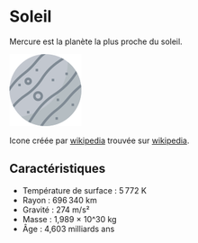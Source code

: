 # Soleil

Mercure est la planète la plus proche du soleil.

![Icone du solei](mercure.png)

Icone créée par [wikipedia](https://fr.wikipedia.org/wiki/Soleil) trouvée sur [wikipedia](https://fr.wikipedia.org/wiki/Soleil).

## Caractéristiques
- Température de surface : 5 772 K
- Rayon : 696 340 km
- Gravité : 274 m/s²
- Masse : 1,989 × 10^30 kg
- Âge : 4,603 milliards ans

